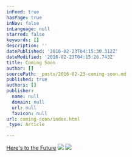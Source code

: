 ```yaml
---
inFeed: true
hasPage: true
inNav: false
inLanguage: null
starred: false
keywords: []
description: ''
datePublished: '2016-02-23T04:15:30.312Z'
dateModified: '2016-02-23T04:15:26.743Z'
title: Coming Soon
author: []
sourcePath: _posts/2016-02-23-coming-soon.md
published: true
authors: []
publisher:
  name: null
  domain: null
  url: null
  favicon: null
url: coming-soon/index.html
_type: Article

---
```

[Here's to the Future][0]
![](https://the-grid-user-content.s3-us-west-2.amazonaws.com/4057ba89-e4fc-45da-8512-0e96e8fe3a19.jpg)
![](https://the-grid-user-content.s3-us-west-2.amazonaws.com/2f514075-a900-4709-9a39-2b77490d2230.jpg)

[0]: https://www.youtube.com/watch?v=TNtkzRQUTKM